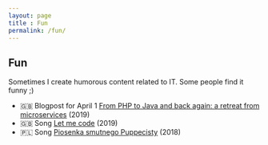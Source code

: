 ```yaml
---
layout: page
title : Fun
permalink: /fun/
---
```


## Fun

Sometimes I create humorous content related to IT. Some people find it funny ;)

- 🇬🇧 Blogpost for April 1 [From PHP to Java and back again: a retreat from microservices](https://allegro.tech/2019/04/from-php-to-java-and-back-again.html) (2019)
- 🇬🇧 Song [Let me code](https://www.youtube.com/watch?v=EUNyUR4fY7U) (2019)
- 🇵🇱 Song [Piosenka smutnego Puppecisty](https://www.youtube.com/watch?v=mlXSMb2obd0) (2018)

